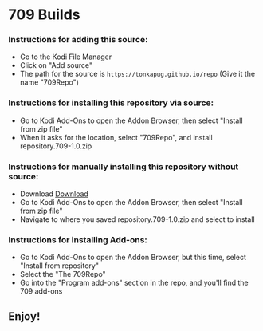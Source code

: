 # 709 Builds


### Instructions for adding this source:

<ul>
    <li>Go to the Kodi File Manager</li>
    <li>Click on "Add source"</li>
    <li>The path for the source is <code>https://tonkapug.github.io/repo</code> (Give it the name "709Repo")</li>
</ul>  



### Instructions for installing this repository via source:

<ul>
    <li>Go to Kodi Add-Ons to open the Addon Browser, then select "Install from zip file"</li>
    <li>When it asks for the location, select "709Repo", and install repository.709-1.0.zip</li>
</ul>



### Instructions for manually installing this repository without source:

<ul>
    <li>Download <a href="repository.709-1.0.zip?file=path/<?=$row['repositoy.709-1.0.zip']?>">Download</a></li>
    <li>Go to Kodi Add-Ons to open the Addon Browser, then select "Install from zip file"</li>
    <li>Navigate to where you saved repository.709-1.0.zip and select to install</li>
</ul>
  
  
  
### Instructions for installing Add-ons:

<ul>
    <li>Go to Kodi Add-Ons to open the Addon Browser, but this time, select "Install from repository"</li>
    <li>Select the "The 709Repo"</li>
    <li>Go into the "Program add-ons" section in the repo, and you'll find the 709 add-ons</li>
</ul>


## Enjoy!
